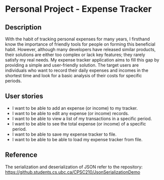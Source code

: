 # Personal Project - Expense Tracker

## Description

With the habit of tracking personal expenses for many years, 
I firsthand know the importance of friendly tools for people on forming this beneficial habit. 
However, although many developers have released similar products, 
their solutions are either too complex or lack key features; 
they rarely satisfy my real needs. My expense tracker application aims to fill this gap 
by providing a simple and user-friendly solution. The target users are individuals who want to record 
their daily expenses and incomes in the shortest time and look for a basic analysis of their costs 
for specific periods.

## User stories
- I want to be able to add an expense (or income) to my tracker.
- I want to be able to edit any expense (or income) records.
- I want to be able to view a list of my transactions in a specific period.
- I want to be able to see the total expense (or income) of a specific period.
- I want to be able to save my expense tracker to file.
- I want to be able to be able to load my expense tracker from file.

## Reference
The serialization and deserialization of JSON refer to the repository: 
https://github.students.cs.ubc.ca/CPSC210/JsonSerializationDemo